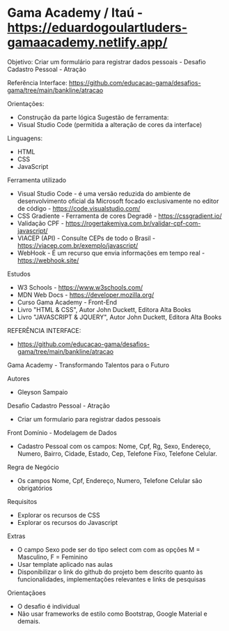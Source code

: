# Gama Academy / Itaú - https://eduardogoulartluders-gamaacademy.netlify.app/

Objetivo: Criar um formulário para registrar dados pessoais - Desafio Cadastro Pessoal - Atração

Referência Interface: https://github.com/educacao-gama/desafios-gama/tree/main/bankline/atracao


Orientações:
- Construção da parte lógica
Sugestão de ferramenta: 
- Visual Studio Code (permitida a alteração de cores da interface)


Linguagens: 
- HTML
- CSS
- JavaScript


Ferramenta utilizado
- Visual Studio Code - é uma versão reduzida do ambiente de desenvolvimento oficial da Microsoft focado exclusivamente no editor de código - https://code.visualstudio.com/
- CSS Gradiente - Ferramenta de cores Degradê - https://cssgradient.io/
- Validação CPF - https://rogertakemiya.com.br/validar-cpf-com-javascript/
- VIACEP (API) - Consulte CEPs de todo o Brasil - https://viacep.com.br/exemplo/javascript/
- WebHook - É um recurso que envia informações em tempo real - https://webhook.site/


Estudos
- W3 Schools - https://www.w3schools.com/
- MDN Web Docs - https://developer.mozilla.org/
- Curso Gama Academy - Front-End
- Livro "HTML & CSS", Autor John Duckett, Editora Alta Books
- Livro "JAVASCRIPT & JQUERY", Autor John Duckett, Editora Alta Books


REFERÊNCIA INTERFACE: 
- https://github.com/educacao-gama/desafios-gama/tree/main/bankline/atracao

Gama Academy - Transformando Talentos para o Futuro

Autores 
- Gleyson Sampaio

Desafio Cadastro Pessoal - Atração
- Criar um formulario para registrar dados pessoais

Front
Domínio - Modelagem de Dados
- Cadastro Pessoal com os campos: Nome, Cpf, Rg, Sexo, Endereço, Numero, Bairro, Cidade, Estado, Cep, Telefone Fixo, Telefone Celular.

Regra de Negócio
- Os campos Nome, Cpf, Endereço, Numero, Telefone Celular são obrigatórios

Requisitos
- Explorar os recursos de CSS
- Explorar os recursos do Javascript

Extras
- O campo Sexo pode ser do tipo select com com as opções M = Masculino, F = Feminino
- Usar template aplicado nas aulas
- Disponibilizar o link do github do projeto bem descrito quanto às funcionalidades, implementações relevantes e links de pesquisas

Orientaçãoes
- O desafio é individual
- Não usar frameworks de estilo como Bootstrap, Google Material e demais.